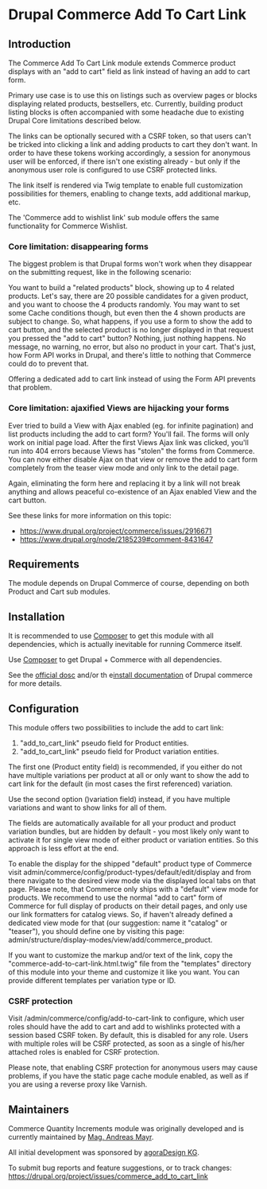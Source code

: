 Drupal Commerce Add To Cart Link
================================

## Introduction

The Commerce Add To Cart Link module extends Commerce product displays with an
"add to cart" field as link instead of having an add to cart form.

Primary use case is to use this on listings such as overview pages or blocks
displaying related products, bestsellers, etc. Currently, building product
listing blocks is often accompanied with some headache due to existing Drupal
Core limitations described below.

The links can be optionally secured with a CSRF token, so that users can't be
tricked into clicking a link and adding products to cart they don't want. In
order to have these tokens working accordingly, a session for anonymous user
will be enforced, if there isn't one existing already - but only if the
anonymous user role is configured to use CSRF protected links.

The link itself is rendered via Twig template to enable full customization
possibilities for themers, enabling to change texts, add additional markup, etc.

The 'Commerce add to wishlist link' sub module offers the same functionality for
Commerce Wishlist.

### Core limitation: disappearing forms

The biggest problem is that Drupal forms won't work when they disappear on the
submitting request, like in the following scenario:

You want to build a "related products" block, showing up to 4 related products.
Let's say, there are 20 possible candidates for a given product, and you want to
choose the 4 products randomly. You may want to set some Cache conditions
though, but even then the 4 shown products are subject to change. So, what
happens, if you use a form to show the add to cart button, and the selected
product is no longer displayed in that request you pressed the "add to cart"
button? Nothing, just nothing happens. No message, no warning, no error, but
also no product in your cart. That's just, how Form API works in Drupal, and
there's little to nothing that Commerce could do to prevent that.

Offering a dedicated add to cart link instead of using the Form API prevents
that problem.

### Core limitation: ajaxified Views are hijacking your forms

Ever tried to build a View with Ajax enabled (eg. for infinite pagination) and
list products including the add to cart form? You'll fail. The forms will only
work on initial page load. After the first Views Ajax link was clicked, you'll
run into 404 errors because Views has "stolen" the forms from Commerce. You can
now either disable Ajax on that view or remove the add to cart form completely
from the teaser view mode and only link to the detail page.

Again, eliminating the form here and replacing it by a link will not break
anything and allows peaceful co-existence of an Ajax enabled View and the cart
button.

See these links for more information on this topic:

* https://www.drupal.org/project/commerce/issues/2916671
* https://www.drupal.org/node/2185239#comment-8431647

## Requirements

The module depends on Drupal Commerce of course, depending on both Product and
Cart sub modules.

## Installation

It is recommended to use [Composer](https://getcomposer.org/) to get this module
with all dependencies, which is actually inevitable for running Commerce itself.

Use [Composer](https://getcomposer.org/) to get Drupal + Commerce with all dependencies.

See the [official dosc](https://www.drupal.org/docs/8/extending-drupal-8/installing-modules-composer-dependencies)
and/or th e[install documentation](https://docs.drupalcommerce.org/commerce2/developer-guide/install-update/installation)
of Drupal commerce for more details.

## Configuration

This module offers two possibilities to include the add to cart link:

1. "add_to_cart_link" pseudo field for Product entities.
2. "add_to_cart_link" pseudo field for Product variation entities.

The first one (Product entity field) is recommended, if you either do not have
multiple variations per product at all or only want to show the add to cart link
for the default (in most cases the first referenced) variation.

Use the second option ()variation field) instead, if you have multiple
variations and want to show links for all of them.

The fields are automatically available for all your product and product
variation bundles, but are hidden by default - you most likely only want to
activate it for single view mode of either product or variation entities. So
this approach is less effort at the end.

To enable the display for the shipped "default" product type of Commerce visit
admin/commerce/config/product-types/default/edit/display and from there
navigate to the desired view mode via the displayed local tabs on that page.
Please note, that Commerce only ships with a "default" view mode for products.
We recommend to use the normal "add to cart" form of Commerce for full display
of products on their detail pages, and only use our link formatters for
catalog views. So, if haven't already defined a dedicated view mode for that
(our suggestion: name it "catalog" or "teaser"), you should define one by
visiting this page: admin/structure/display-modes/view/add/commerce_product.

If you want to customize the markup and/or text of the link, copy the
"commerce-add-to-cart-link.html.twig" file from the "templates" directory of
this module into your theme and customize it like you want. You can provide
different templates per variation type or ID.

### CSRF protection

Visit /admin/commerce/config/add-to-cart-link to configure, which user roles
should have the add to cart and add to wishlinks protected with a session based
CSRF token. By default, this is disabled for any role. Users with multiple roles
will be CSRF protected, as soon as a single of his/her attached roles is enabled
for CSRF protection.

Please note, that enabling CSRF protection for anonymous users may cause
problems, if you have the static page cache module enabled, as well as if you
are using a reverse proxy like Varnish.

## Maintainers

Commerce Quantity Increments module was originally developed and is currently
maintained by [Mag. Andreas Mayr](https://www.drupal.org/u/agoradesign).

All initial development was sponsored by
[agoraDesign KG](https://www.agoradesign.at).

To submit bug reports and feature suggestions, or to track changes:
  https://drupal.org/project/issues/commerce_add_to_cart_link
